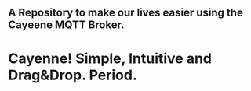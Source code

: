 ## A Repository to make our lives easier using the Cayeene MQTT Broker. 

# Cayenne! Simple, Intuitive and Drag&Drop. Period. 
